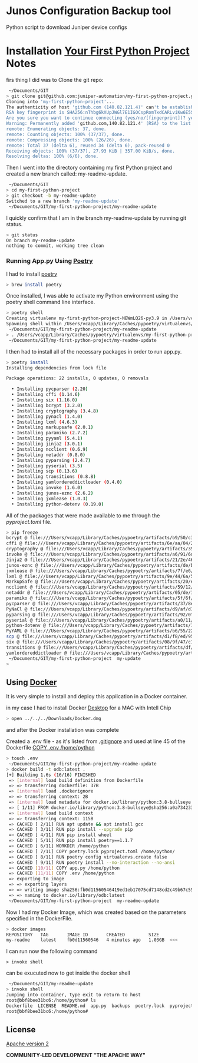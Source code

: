 # Junos Configuration Backup tool
Python script to download Juniper device configs


#  Installation [Your First Python Project](https://www.youtube.com/watch?v=GHujl7c_-hg&t=7481s) Notes

firs thing I did was to Clone the git repo:

```sh
 ~/Documents/GIT
> git clone git@github.com:juniper-automation/my-first-python-project.git
Cloning into 'my-first-python-project'...
The authenticity of host 'github.com (140.82.121.4)' can't be established.
RSA key fingerprint is SHA256:nThbg6kXUpJWGl7E1IGOCspRomTxdCARLviKw6E5SY8.
Are you sure you want to continue connecting (yes/no/[fingerprint])? yes
Warning: Permanently added 'github.com,140.82.121.4' (RSA) to the list of known hosts.
remote: Enumerating objects: 37, done.
remote: Counting objects: 100% (37/37), done.
remote: Compressing objects: 100% (26/26), done.
remote: Total 37 (delta 6), reused 34 (delta 6), pack-reused 0
Receiving objects: 100% (37/37), 27.93 KiB | 357.00 KiB/s, done.
Resolving deltas: 100% (6/6), done.
```

Then I went into the directory containing my first Python project and created a new branch called: my-readme-update.

```sh
 ~/Documents/GIT
> cd my-first-python-project
> git checkout -b my-readme-update
Switched to a new branch 'my-readme-update'
 ~/Documents/GIT/my-first-python-project/my-readme-update
```

I quickly confirm that I am in the branch my-readme-update by running git status.

 ```sh
 > git status
On branch my-readme-update
nothing to commit, working tree clean
 ```

### Running App.py Using [Poetry](https://youtu.be/GHujl7c_-hg?t=3616)

I had to install [poetry](https://formulae.brew.sh/formula/poetry) 

```sh
> brew install poetry
```

Once installed, I was able to activate my Python environment using the poetry shell command line interface.

```sh
> poetry shell
Creating virtualenv my-first-python-project-NEWmLQ26-py3.9 in /Users/vcapp/Library/Caches/pypoetry/virtualenvs
Spawning shell within /Users/vcapp/Library/Caches/pypoetry/virtualenvs/my-first-python-project-NEWmLQ26-py3.9
 ~/Documents/GIT/my-first-python-project/my-readme-update
> . /Users/vcapp/Library/Caches/pypoetry/virtualenvs/my-first-python-project-NEWmLQ26-py3.9/bin/activate
 ~/Documents/GIT/my-first-python-project/my-readme-update
```

I then had to install all of the necessary packages in order to run app.py.

```sh
> poetry install
Installing dependencies from lock file

Package operations: 22 installs, 0 updates, 0 removals

  • Installing pycparser (2.20)
  • Installing cffi (1.14.6)
  • Installing six (1.16.0)
  • Installing bcrypt (3.2.0)
  • Installing cryptography (3.4.8)
  • Installing pynacl (1.4.0)
  • Installing lxml (4.6.3)
  • Installing markupsafe (2.0.1)
  • Installing paramiko (2.7.2)
  • Installing pyyaml (5.4.1)
  • Installing jinja2 (3.0.1)
  • Installing ncclient (0.6.9)
  • Installing netaddr (0.8.0)
  • Installing pyparsing (2.4.7)
  • Installing pyserial (3.5)
  • Installing scp (0.13.6)
  • Installing transitions (0.8.8)
  • Installing yamlordereddictloader (0.4.0)
  • Installing invoke (1.6.0)
  • Installing junos-eznc (2.6.2)
  • Installing jxmlease (1.0.3)
  • Installing python-dotenv (0.19.0)
 ```
 
All of the packages that were made available to me through the *pyproject.toml* file.

```sh
> pip freeze
bcrypt @ file:///Users/vcapp/Library/Caches/pypoetry/artifacts/b9/50/c3/ba3a3f3f202cf25e6e110c6033ca25a523a99a0a7bb2ba160264b448dc/bcrypt-3.2.0-cp36-abi3-macosx_10_9_x86_64.whl
cffi @ file:///Users/vcapp/Library/Caches/pypoetry/artifacts/6e/aa/04/2c3c9401654c8f5580dc8965817a99e8ad464a0987e17149061aadfcbf/cffi-1.14.6-cp39-cp39-macosx_10_9_x86_64.whl
cryptography @ file:///Users/vcapp/Library/Caches/pypoetry/artifacts/35/e0/47/c723b9e84367d9f1138b4fc64ec1a962486221437e37c4e8f99d11827f/cryptography-3.4.8-cp36-abi3-macosx_10_10_x86_64.whl
invoke @ file:///Users/vcapp/Library/Caches/pypoetry/artifacts/a6/91/6d/414821bde1ca707eed52db2a86744992bfa9208d0e6887ee7054139e58/invoke-1.6.0-py3-none-any.whl
Jinja2 @ file:///Users/vcapp/Library/Caches/pypoetry/artifacts/21/2e/46/0a76ea6f6a15e594c9828a85a781f1cee8ed5a1b77e361305645f9e1f4/Jinja2-3.0.1-py3-none-any.whl
junos-eznc @ file:///Users/vcapp/Library/Caches/pypoetry/artifacts/de/b5/8a/9e945ef1b63ed7c158b3b71d1dd45b600702f4e13ae08adaacb07b823f/junos_eznc-2.6.2-py2.py3-none-any.whl
jxmlease @ file:///Users/vcapp/Library/Caches/pypoetry/artifacts/7f/e6/cc/6d218c916ff69736fb7256e9336365c1d1c8ec2a1a4493aee71ccc35f6/jxmlease-1.0.3-py2.py3-none-any.whl
lxml @ file:///Users/vcapp/Library/Caches/pypoetry/artifacts/9e/44/6a/570737853888f173f84e160c5772c792bfd10ea0385a76c138c94b23fc/lxml-4.6.3-cp39-cp39-macosx_10_9_x86_64.whl
MarkupSafe @ file:///Users/vcapp/Library/Caches/pypoetry/artifacts/20/e4/29/5b1a93d4ee8437f01551437cffbb57ba6744c59796443ca99051473f75/MarkupSafe-2.0.1-cp39-cp39-macosx_10_9_x86_64.whl
ncclient @ file:///Users/vcapp/Library/Caches/pypoetry/artifacts/59/12/2f/9d6f536d69629c6706c048f0f474a9a76d50fb09d8e11eca25295b282f/ncclient-0.6.9.tar.gz
netaddr @ file:///Users/vcapp/Library/Caches/pypoetry/artifacts/05/de/10/21e693714d9b24a8d2b2e379b32fc460b450aff988eb114ec5d136dd76/netaddr-0.8.0-py2.py3-none-any.whl
paramiko @ file:///Users/vcapp/Library/Caches/pypoetry/artifacts/5f/6f/fa/6b3207af2c67ec43df657e2b1cdd7906be6450c4641c6fe7111f969a4e/paramiko-2.7.2-py2.py3-none-any.whl
pycparser @ file:///Users/vcapp/Library/Caches/pypoetry/artifacts/37/8e/5a/0ea4f84bc7f11e0e3468110efa2c7783241ea7eaa63a92a751de06f78f/pycparser-2.20-py2.py3-none-any.whl
PyNaCl @ file:///Users/vcapp/Library/Caches/pypoetry/artifacts/d9/af/d1/b0248137a07479e9d1e015704e1ee90dd21592357471dbe32490bee215/PyNaCl-1.4.0-cp35-abi3-macosx_10_10_x86_64.whl
pyparsing @ file:///Users/vcapp/Library/Caches/pypoetry/artifacts/92/0f/cf/effdcd5d76a6186df0969f85b3b030284ff8058936d5016540b5258ea3/pyparsing-2.4.7-py2.py3-none-any.whl
pyserial @ file:///Users/vcapp/Library/Caches/pypoetry/artifacts/a0/11/2a/913bbadee2c313e2b89f80b67f6cfa97e43585bb6f39503aa9453e7053/pyserial-3.5-py2.py3-none-any.whl
python-dotenv @ file:///Users/vcapp/Library/Caches/pypoetry/artifacts/18/b8/a3/8951d0982e502880707d9b287028b0ea076da56ff6171ec458a5fb2aef/python_dotenv-0.19.0-py2.py3-none-any.whl
PyYAML @ file:///Users/vcapp/Library/Caches/pypoetry/artifacts/b6/55/22/537845ea953a4d8d5006f11bdd1b03824425d7f809d5a7ae8efbbeab95/PyYAML-5.4.1-cp39-cp39-macosx_10_9_x86_64.whl
scp @ file:///Users/vcapp/Library/Caches/pypoetry/artifacts/d1/f8/ed/9531c34f31f4d13e8f232ae2374e114c2c069e4787918e84c831686173/scp-0.13.6-py2.py3-none-any.whl
six @ file:///Users/vcapp/Library/Caches/pypoetry/artifacts/08/9f/47/c16ae03035fc69eaf100ea39657a49baaeef714e25a52575710c34cd48/six-1.16.0-py2.py3-none-any.whl
transitions @ file:///Users/vcapp/Library/Caches/pypoetry/artifacts/df/a7/79/b205ee34605b218b697cec99cc3536936c10ac6293f0572c979c24d35d/transitions-0.8.8-py2.py3-none-any.whl
yamlordereddictloader @ file:///Users/vcapp/Library/Caches/pypoetry/artifacts/4e/60/d1/7639f2599833a23a82296958087c6e590fe6b874532720c74534625b76/yamlordereddictloader-0.4.0.tar.gz
 ~/Documents/GIT/my-first-python-project  my-update                                                                                        my-first-python-project-NEWmLQ26-py3.9 py
>
```

## Using [Docker](https://youtu.be/GHujl7c_-hg?t=4892)

It is very simple to install and deploy this application in a Docker container.

in my case I had to install Docker [Desktop](https://docs.docker.com/desktop/mac/install/)  for a MAC with Intell Chip 
```sh
> open ../../../Downloads/Docker.dmg
```
and after the Docker installation was complete

Created a .env file - as it's listed from [.gitignore](https://github.com/juniper-automation/my-first-python-project/blob/main/.gitignore#L1)
and used at line 45 of the Dockerfile  [COPY .env /home/python](https://github.com/juniper-automation/my-first-python-project/blob/main/Dockerfile#L45)


```sh
> touch .env
 ~/Documents/GIT/my-first-python-project/my-readme-update
> docker build -t odb:latest .
[+] Building 1.6s (16/16) FINISHED
 => [internal] load build definition from Dockerfile                                                                                                                             0.0s
 => => transferring dockerfile: 37B                                                                                                                                              0.0s
 => [internal] load .dockerignore                                                                                                                                                0.0s
 => => transferring context: 2B                                                                                                                                                  0.0s
 => [internal] load metadata for docker.io/library/python:3.8-bullseye                                                                                                           1.4s
 => [ 1/11] FROM docker.io/library/python:3.8-bullseye@sha256:a0a734233420b17d9ab37125afc9d8217b75db153d55854ac6683e639f00a8e8                                                   0.0s
 => [internal] load build context                                                                                                                                                0.0s
 => => transferring context: 115B                                                                                                                                                0.0s
 => CACHED [ 2/11] RUN apt update && apt install gcc                                                                                                                             0.0s
 => CACHED [ 3/11] RUN pip install --upgrade pip                                                                                                                                 0.0s
 => CACHED [ 4/11] RUN pip install wheel                                                                                                                                         0.0s
 => CACHED [ 5/11] RUN pip install poetry==1.1.7                                                                                                                                 0.0s
 => CACHED [ 6/11] WORKDIR /home/python                                                                                                                                          0.0s
 => CACHED [ 7/11] COPY poetry.lock pyproject.toml /home/python/                                                                                                                 0.0s
 => CACHED [ 8/11] RUN poetry config virtualenvs.create false                                                                                                                    0.0s
 => CACHED [ 9/11] RUN poetry install --no-interaction --no-ansi                                                                                                                 0.0s
 => CACHED [10/11] COPY app.py /home/python                                                                                                                                      0.0s
 => CACHED [11/11] COPY .env /home/python                                                                                                                                        0.0s
 => exporting to image                                                                                                                                                           0.0s
 => => exporting layers                                                                                                                                                          0.0s
 => => writing image sha256:fb0d11560546419ed1eb17075cd7148cd2c49b67c556c115f57bfa0f27f43684                                                                                     0.0s
 => => naming to docker.io/library/odb:latest                                                                                                                                    0.0s
 ~/Documents/GIT/my-first-python-project  my-readme-update
```

Now I had my Docker Image, which was created based on the parameters specified in the DockerFile.

```sh
> docker images
REPOSITORY   TAG       IMAGE ID       CREATED         SIZE
my-readme    latest    fb0d11560546   4 minutes ago   1.03GB  <<<
```
I can run now the following command

``` > invoke shell ```

can be exucuted now to get inside the docker shell

```sh
 ~/Documents/GIT/my-readme-update
> invoke shell
Jumping into container, type exit to return to host
root@bbf8bee31bc6:/home/python# ls
Dockerfile  LICENSE  README.md	app.py	backups  poetry.lock  pyproject.toml  tasks.py
root@bbf8bee31bc6:/home/python#

```


## License

[Apache version 2](https://www.apache.org/licenses/LICENSE-2.0.txt)

**COMMUNITY-LED DEVELOPMENT "THE APACHE WAY"**

